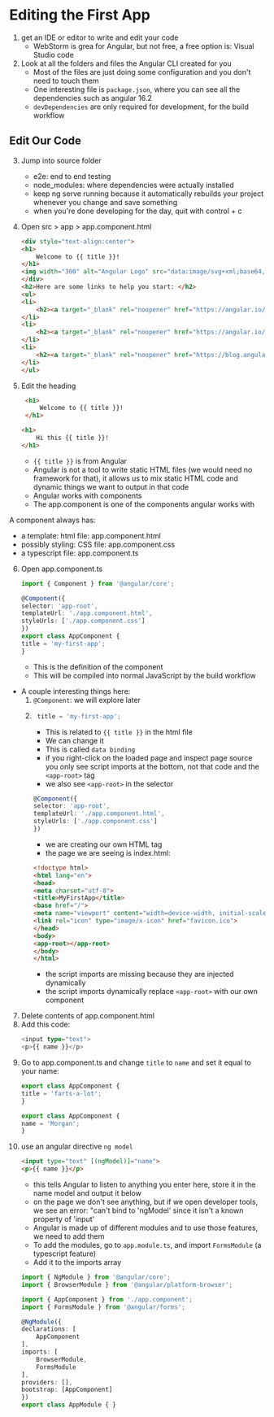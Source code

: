 # Editing the First App

1. get an IDE or editor to write and edit your code
    - WebStorm is grea for Angular, but not free, a free option is: Visual Studio code
2. Look at all the folders and files the Angular CLI created for you 
    - Most of the files are just doing some configuration and you don't need to touch them
    - One interesting file is `package.json`, where you can see all the dependencies such as angular 16.2
    - `devDependencies` are only required for development, for the build workflow

## Edit Our Code

3. Jump into source folder
    - e2e: end to end testing
    - node_modules: where dependencies were actually installed
    - keep ng serve running because it automatically rebuilds your project whenever you change and save something
    - when you're done developing for the day, quit with control + c

4.  Open src > app > app.component.html

    ```html
    <div style="text-align:center">
    <h1>
        Welcome to {{ title }}!
    </h1>
    <img width="300" alt="Angular Logo" src="data:image/svg+xml;base64,PHN2ZyB4bWxucz0iaHR0cDovL3d3dy53My5vcmcvMjAwMC9zdmciIHZpZXdCb3g9IjAgMCAyNTAgMjUwIj4KICAgIDxwYXRoIGZpbGw9IiNERDAwMzEiIGQ9Ik0xMjUgMzBMMzEuOSA2My4ybDE0LjIgMTIzLjFMMTI1IDIzMGw3OC45LTQzLjcgMTQuMi0xMjMuMXoiIC8+CiAgICA8cGF0aCBmaWxsPSIjQzMwMDJGIiBkPSJNMTI1IDMwdjIyLjItLjFWMjMwbDc4LjktNDMuNyAxNC4yLTEyMy4xTDEyNSAzMHoiIC8+CiAgICA8cGF0aCAgZmlsbD0iI0ZGRkZGRiIgZD0iTTEyNSA1Mi4xTDY2LjggMTgyLjZoMjEuN2wxMS43LTI5LjJoNDkuNGwxMS43IDI5LjJIMTgzTDEyNSA1Mi4xem0xNyA4My4zaC0zNGwxNy00MC45IDE3IDQwLjl6IiAvPgogIDwvc3ZnPg==">
    </div>
    <h2>Here are some links to help you start: </h2>
    <ul>
    <li>
        <h2><a target="_blank" rel="noopener" href="https://angular.io/tutorial">Tour of Heroes</a></h2>
    </li>
    <li>
        <h2><a target="_blank" rel="noopener" href="https://angular.io/cli">CLI Documentation</a></h2>
    </li>
    <li>
        <h2><a target="_blank" rel="noopener" href="https://blog.angular.io/">Angular blog</a></h2>
    </li>
    </ul>
    ```
5. Edit the heading
   ```html
    <h1>
        Welcome to {{ title }}!
    </h1>
    ```
    ```html
    <h1>
        Hi this {{ title }}!
    </h1>
    ```
    - `{{ title }}` is from Angular
    - Angular is not a tool to write static HTML files (we would need no framework for that), it allows us to mix static HTML code and dynamic things we want to output in that code
    - Angular works with components
    - The app.component is one of the components angular works with

A component always has:
- a template: html file: app.component.html
- possibly styling: CSS file: app.component.css
- a typescript file: app.component.ts

6. Open app.component.ts
    ```ts
    import { Component } from '@angular/core';

    @Component({
    selector: 'app-root',
    templateUrl: './app.component.html',
    styleUrls: ['./app.component.css']
    })
    export class AppComponent {
    title = 'my-first-app';
    }
    ```
    - This is the definition of the component
    - This will be compiled into normal JavaScript by the build workflow
- A couple interesting things here:
    1. `@Component`: we will explore later
    2. ```ts
        title = 'my-first-app';
        ```
        - This is related to `{{ title }}` in the html file
        - We can change it
        - This is called `data binding`
        - if you right-click on the loaded page and inspect page source you only see script imports at the bottom, not that code and the `<app-root>` tag
        - we also see `<app-root>` in the selector 
        ```ts
        @Component({
        selector: 'app-root',
        templateUrl: './app.component.html',
        styleUrls: ['./app.component.css']
        })
        ```
        - we are creating our own HTML tag
        - the page we are seeing is index.html:
        ```html
        <!doctype html>
        <html lang="en">
        <head>
        <meta charset="utf-8">
        <title>MyFirstApp</title>
        <base href="/">
        <meta name="viewport" content="width=device-width, initial-scale=1">
        <link rel="icon" type="image/x-icon" href="favicon.ico">
        </head>
        <body>
        <app-root></app-root>
        </body>
        </html>
        ```
        - the script imports are missing because they are injected dynamically
        - the script imports dynamically replace `<app-root>` with our own component

    
7. Delete contents of app.component.html
8. Add this code:
    ```ts
    <input type="text">
    <p>{{ name }}</p>
    ```
9. Go to app.component.ts and change `title` to `name` and set it equal to your name: 
    ```ts
    export class AppComponent {
    title = 'farts-a-lot';
    }
    ```
    ```ts
    export class AppComponent {
    name = 'Morgan';
    }
    ```
10. use an angular directive `ng model`
    ```html
    <input type="text" [(ngModel)]="name">
    <p>{{ name }}</p>
    ```
    - this tells Angular to listen to anything you enter here, store it in the name model and output it below
    - on the page we don't see anything, but if we open developer tools, we see an error: "can't bind to 'ngModel' since it isn't a known property of 'input'
    - Angular is made up of different modules and to use those features, we need to add them
    - To add the modules, go to `app.module.ts`, and import `FormsModule` (a typescript feature)
    - Add it to the imports array
    ```ts
    import { NgModule } from '@angular/core';
    import { BrowserModule } from '@angular/platform-browser';

    import { AppComponent } from './app.component';
    import { FormsModule } from '@angular/forms';

    @NgModule({
    declarations: [
        AppComponent
    ],
    imports: [
        BrowserModule,
        FormsModule
    ],
    providers: [],
    bootstrap: [AppComponent]
    })
    export class AppModule { }

    ```
    

